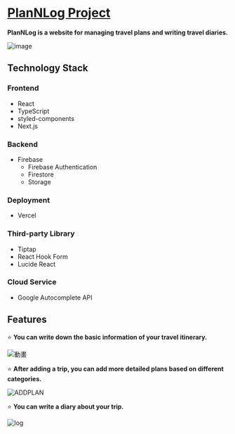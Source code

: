 # [PlanNLog Project](<https://plannlog.vercel.app/>)

**PlanNLog is a website for managing travel plans and writing travel diaries.**

![image](https://github.com/nihclil/Plan-n-Log/assets/129505187/39306141-670b-44ab-bb61-ee32695f74bd)


## Technology Stack 
### Frontend
* React
* TypeScript
* styled-components
* Next.js

### Backend
* Firebase
  * Firebase Authentication
  * Firestore
  * Storage

### Deployment
* Vercel

### Third-party Library
  * Tiptap
  * React Hook Form
  * Lucide React

### Cloud Service
  * Google Autocomplete API

## Features
⭐ **You can write down the basic information of your travel itinerary.**
  
![動畫](https://github.com/nihclil/Plan-n-Log/assets/129505187/e6521607-3877-41d3-b0af-d9765d6c493c)

⭐ **After adding a trip, you can add more detailed plans based on different categories.**

![ADDPLAN](https://github.com/nihclil/Plan-n-Log/assets/129505187/d64723b0-8d49-4d3f-a9aa-63283781a1c7)

⭐ **You can write a diary about your trip.**

![log](https://github.com/nihclil/Plan-n-Log/assets/129505187/cc23f8d7-aafb-4054-b04a-b3cf83797cda)


